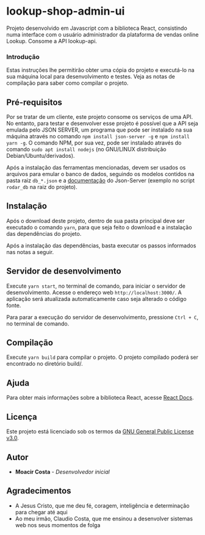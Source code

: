 # lookup-shop-admin-ui
Projeto desenvolvido em Javascript com a biblioteca React, consistindo numa interface com o usuário administrador da plataforma de vendas online Lookup. Consome a API lookup-api.

### Introdução

Estas instruções lhe permitirão obter uma cópia do projeto e executá-lo na sua máquina local para desenvolvimento e testes. Veja as notas de compilação para saber como compilar o projeto.

## Pré-requisitos

Por se tratar de um cliente, este projeto consome os serviços de uma API. No entanto, para testar e desenvolver esse projeto é possível que a API seja emulada pelo JSON SERVER, um programa que pode ser instalado na sua máquina através no comando `npm install json-server -g` e `npm install yarn -g`. O comando NPM, por sua vez, pode ser instalado através do comando `sudo apt install nodejs` (no GNU/LINUX distribuição Debian/Ubuntu/derivados).

Após a instalação das ferramentas mencionadas, devem ser usados os arquivos para emular o banco de dados, seguindo os modelos contidos na pasta raiz `db_*.json` e a [documentação](https://github.com/typicode/json-server/blob/master/README.md) do Json-Server (exemplo no script `rodar_db` na raiz do projeto).

## Instalação

Após o download deste projeto, dentro de sua pasta principal deve ser executado o comando `yarn`, para que seja feito o download e a instalação das dependências do projeto.

Após a instalação das dependências, basta executar os passos informados nas notas a seguir.

## Servidor de desenvolvimento

Execute `yarn start`, no terminal de comando, para iniciar o servidor de desenvolvimento. Acesse o endereço web `http://localhost:3000/`. A aplicação será atualizada automaticamente caso seja alterado o código fonte.

Para parar a execução do servidor de desenvolvimento, pressione `Ctrl + C`, no terminal de comando.

## Compilação

Execute `yarn build` para compilar o projeto. O projeto compilado poderá ser encontrado no diretório build/.

## Ajuda

Para obter mais informações sobre a biblioteca React, acesse [React Docs](https://pt-br.reactjs.org/docs/getting-started.html).

## Licença

Este projeto está licenciado sob os termos da [GNU General Public License v3.0](http://licencas.softwarelivre.org/gpl-3.0.pt-br.html).

## Autor

* **Moacir Costa** - *Desenvolvedor inicial*

## Agradecimentos

* A Jesus Cristo, que me deu fé, coragem, inteligência e determinação para chegar até aqui
* Ao meu irmão, Claudio Costa, que me ensinou a desenvolver sistemas web nos seus momentos de folga
